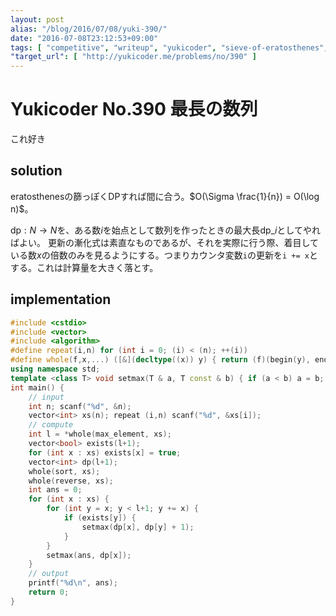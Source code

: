 ```yaml
---
layout: post
alias: "/blog/2016/07/08/yuki-390/"
date: "2016-07-08T23:12:53+09:00"
tags: [ "competitive", "writeup", "yukicoder", "sieve-of-eratosthenes", "dp" ]
"target_url": [ "http://yukicoder.me/problems/no/390" ]
---
```


# Yukicoder No.390 最長の数列

これ好き

## solution

eratosthenesの篩っぽくDPすれば間に合う。$O(\Sigma \frac{1}{n}) = O(\log n)$。

$\mathrm{dp} : N \to N$を、ある数$i$を始点として数列を作ったときの最大長$\mathrm{dp}\_i$としてやればよい。
更新の漸化式は素直なものであるが、それを実際に行う際、着目している数$x$の倍数のみを見るようにする。つまりカウンタ変数`i`の更新を`i += x`とする。これは計算量を大きく落とす。

## implementation

``` c++
#include <cstdio>
#include <vector>
#include <algorithm>
#define repeat(i,n) for (int i = 0; (i) < (n); ++(i))
#define whole(f,x,...) ([&](decltype((x)) y) { return (f)(begin(y), end(y), ## __VA_ARGS__); })(x)
using namespace std;
template <class T> void setmax(T & a, T const & b) { if (a < b) a = b; }
int main() {
    // input
    int n; scanf("%d", &n);
    vector<int> xs(n); repeat (i,n) scanf("%d", &xs[i]);
    // compute
    int l = *whole(max_element, xs);
    vector<bool> exists(l+1);
    for (int x : xs) exists[x] = true;
    vector<int> dp(l+1);
    whole(sort, xs);
    whole(reverse, xs);
    int ans = 0;
    for (int x : xs) {
        for (int y = x; y < l+1; y += x) {
            if (exists[y]) {
                setmax(dp[x], dp[y] + 1);
            }
        }
        setmax(ans, dp[x]);
    }
    // output
    printf("%d\n", ans);
    return 0;
}
```
